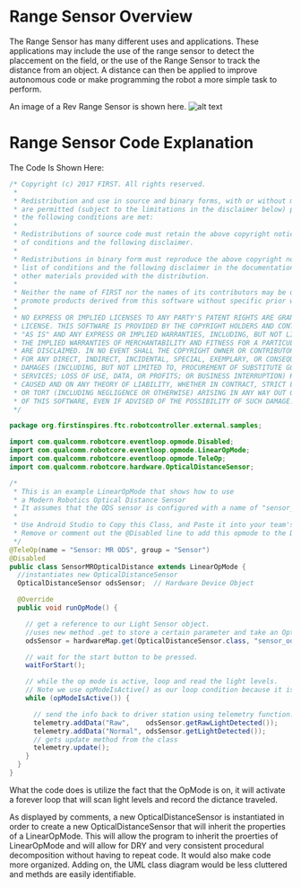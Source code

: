 Range Sensor Overview
=====================

The Range Sensor has many different uses and applications. These applications may
include the use of the range sensor to detect the placcement on the field, or the
use of the Range Sensor to track the distance from an object. A distance can then
be applied to improve autonomous code or make programming the robot a more simple
task to perform.

An image of a Rev Range Sensor is shown here.
![alt text](https://raw.githubusercontent.com/ftccats/ftccats.github.io/master/Distance%20Sensor.jpg)

# Range Sensor Code Explanation
The Code Is Shown Here:

```java
/* Copyright (c) 2017 FIRST. All rights reserved.
 *
 * Redistribution and use in source and binary forms, with or without modification,
 * are permitted (subject to the limitations in the disclaimer below) provided that
 * the following conditions are met:
 *
 * Redistributions of source code must retain the above copyright notice, this list
 * of conditions and the following disclaimer.
 *
 * Redistributions in binary form must reproduce the above copyright notice, this
 * list of conditions and the following disclaimer in the documentation and/or
 * other materials provided with the distribution.
 *
 * Neither the name of FIRST nor the names of its contributors may be used to endorse or
 * promote products derived from this software without specific prior written permission.
 *
 * NO EXPRESS OR IMPLIED LICENSES TO ANY PARTY'S PATENT RIGHTS ARE GRANTED BY THIS
 * LICENSE. THIS SOFTWARE IS PROVIDED BY THE COPYRIGHT HOLDERS AND CONTRIBUTORS
 * "AS IS" AND ANY EXPRESS OR IMPLIED WARRANTIES, INCLUDING, BUT NOT LIMITED TO,
 * THE IMPLIED WARRANTIES OF MERCHANTABILITY AND FITNESS FOR A PARTICULAR PURPOSE
 * ARE DISCLAIMED. IN NO EVENT SHALL THE COPYRIGHT OWNER OR CONTRIBUTORS BE LIABLE
 * FOR ANY DIRECT, INDIRECT, INCIDENTAL, SPECIAL, EXEMPLARY, OR CONSEQUENTIAL
 * DAMAGES (INCLUDING, BUT NOT LIMITED TO, PROCUREMENT OF SUBSTITUTE GOODS OR
 * SERVICES; LOSS OF USE, DATA, OR PROFITS; OR BUSINESS INTERRUPTION) HOWEVER
 * CAUSED AND ON ANY THEORY OF LIABILITY, WHETHER IN CONTRACT, STRICT LIABILITY,
 * OR TORT (INCLUDING NEGLIGENCE OR OTHERWISE) ARISING IN ANY WAY OUT OF THE USE
 * OF THIS SOFTWARE, EVEN IF ADVISED OF THE POSSIBILITY OF SUCH DAMAGE.
 */

package org.firstinspires.ftc.robotcontroller.external.samples;

import com.qualcomm.robotcore.eventloop.opmode.Disabled;
import com.qualcomm.robotcore.eventloop.opmode.LinearOpMode;
import com.qualcomm.robotcore.eventloop.opmode.TeleOp;
import com.qualcomm.robotcore.hardware.OpticalDistanceSensor;

/*
 * This is an example LinearOpMode that shows how to use
 * a Modern Robotics Optical Distance Sensor
 * It assumes that the ODS sensor is configured with a name of "sensor_ods".
 *
 * Use Android Studio to Copy this Class, and Paste it into your team's code folder with a new name.
 * Remove or comment out the @Disabled line to add this opmode to the Driver Station OpMode list
 */
@TeleOp(name = "Sensor: MR ODS", group = "Sensor")
@Disabled
public class SensorMROpticalDistance extends LinearOpMode {
  //instantiates new OpticalDistanceSensor
  OpticalDistanceSensor odsSensor;  // Hardware Device Object

  @Override
  public void runOpMode() {

    // get a reference to our Light Sensor object.
    //uses new method .get to store a certain parameter and take an OpticalDistanceSensor
    odsSensor = hardwareMap.get(OpticalDistanceSensor.class, "sensor_ods");

    // wait for the start button to be pressed.
    waitForStart();

    // while the op mode is active, loop and read the light levels.
    // Note we use opModeIsActive() as our loop condition because it is an interruptible method.
    while (opModeIsActive()) {

      // send the info back to driver station using telemetry function.
      telemetry.addData("Raw",    odsSensor.getRawLightDetected());
      telemetry.addData("Normal", odsSensor.getLightDetected());
      // gets update method from the class
      telemetry.update();
    }
  }
}

```

What the code does is utilize the fact that the OpMode is on, it will activate a forever loop
that will scan light levels and record the dictance traveled.

As displayed by comments, a new OpticalDistanceSensor is instantiated in order to create a 
new OpticalDistanceSensor that will inherit the properties of a LinearOpMode. This will allow
the program to inherit the proerties of LinearOpMode and will allow for DRY and very consistent
procedural decomposition without having to repeat code. It would also make code more organized. 
Adding on, the UML class diagram would be less cluttered and methds are easily identifiable.
